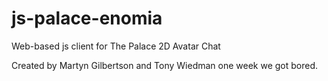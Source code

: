 # js-palace-enomia
Web-based js client for The Palace 2D Avatar Chat

Created by Martyn Gilbertson and Tony Wiedman one week we got bored.